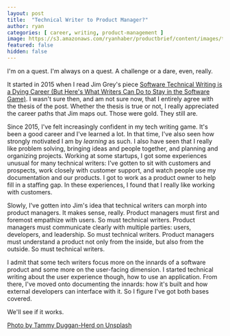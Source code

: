 ```yaml
---
layout: post
title:  "Technical Writer to Product Manager?"
author: ryan
categories: [ career, writing, product-management ]
image: https://s3.amazonaws.com/ryanhaber/productbrief/content/images/tammy-duggan-herd-771718-unsplash.jpg
featured: false
hidden: false
---
```


I'm on a quest. I'm always on a quest. A challenge or a dare, even, really.

It started in 2015 when I read Jim Grey's piece [Software Technical Writing is a Dying Career (But Here's What Writers Can Do to Stay in the Software Game)](https://softwaresaltmines.com/2015/06/16/software-technical-writing-dying/). I wasn't sure then, and am not sure now, that I entirely agree with the thesis of the post. Whether the thesis is true or not, I really appreciated the career paths that Jim maps out. Those were gold. They still are.

Since 2015, I've felt increasingly confident in my tech writing game. It's been a good career and I've learned a lot. In that time, I've also seen how strongly motivated I am by *learning* as such. I also have seen that I really like problem solving, bringing ideas and people together, and planning and organizing projects. Working at some startups, I got some experiences unusual for many technical writers: I've gotten to sit with customers and prospects, work closely with customer support, and watch people use my documentation and our products. I got to work as a product owner to help fill in a staffing gap. In these experiences, I found that I really like working with customers.

Slowly, I've gotten into Jim's idea that technical writers can morph into product managers. It makes sense, really. Product managers must first and foremost empathize with users. So must technical writers. Product managers must communicate clearly with multiple parties: users, developers, and leadership. So must technical writers. Product managers must understand a product not only from the inside, but also from the outside. So must technical writers.

I admit that some tech writers focus more on the innards of a software product and some more on the user-facing dimension. I started technical writing about the user experience though, how to use an application. From there, I've moved onto documenting the innards: how it's built and how external developers can interface with it. So I figure I've got both bases covered. 

We'll see if it works. 

[Photo by Tammy Duggan-Herd on Unsplash](https://unsplash.com/photos/huSZMy_MDkk)